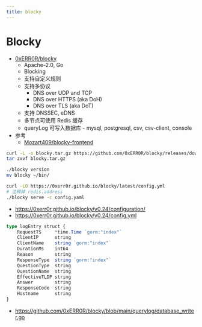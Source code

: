 ```yaml
---
title: blocky
---
```


# Blocky

- [0xERR0R/blocky](https://github.com/0xERR0R/blocky)
  - Apache-2.0, Go
  - Blocking
  - 支持自定义规则
  - 支持多协议
    - DNS over UDP and TCP
    - DNS over HTTPS (aka DoH)
    - DNS over TLS (aka DoT)
  - 支持 DNSSEC, eDNS
  - 多节点可使用 Redis 缓存
  - queryLog 可写入数据库 - mysql, postgresql, csv, csv-client, console
- 参考
  - [Mozart409/blocky-frontend](https://github.com/Mozart409/blocky-frontend)

```bash
curl -L -o blocky.tar.gz https://github.com/0xERR0R/blocky/releases/download/v0.24/blocky_v0.24_$(uname -o)_$(uname -m).tar.gz
tar zxvf blocky.tar.gz

./blocky version
mv blocky ~/bin/

curl -LO https://0xerr0r.github.io/blocky/latest/config.yml
# 注释掉 redis.address
./blocky serve -c config.yaml
```

- https://0xerr0r.github.io/blocky/v0.24/configuration/
- https://0xerr0r.github.io/blocky/v0.24/config.yml


```ts
type logEntry struct {
	RequestTS     *time.Time `gorm:"index"`
	ClientIP      string
	ClientName    string `gorm:"index"`
	DurationMs    int64
	Reason        string
	ResponseType  string `gorm:"index"`
	QuestionType  string
	QuestionName  string
	EffectiveTLDP string
	Answer        string
	ResponseCode  string
	Hostname      string
}
```

- https://github.com/0xERR0R/blocky/blob/main/querylog/database_writer.go
